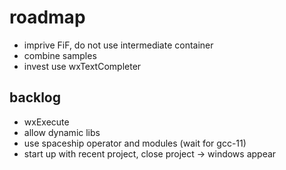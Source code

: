 # roadmap
- imprive FiF, do not use intermediate container
- combine samples
- invest use wxTextCompleter

## backlog
- wxExecute
- allow dynamic libs
- use spaceship operator
  and modules (wait for gcc-11)
- start up with recent project, close project
  -> windows appear
